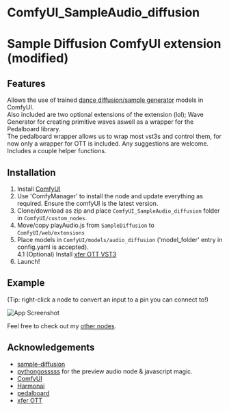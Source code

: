 # ComfyUI_SampleAudio_diffusion
# Sample Diffusion ComfyUI extension (modified)


## Features
Allows the use of trained [dance diffusion/sample generator](https://github.com/Harmonai-org/sample-generator) models in ComfyUI.<br>
Also included are two optional extensions of the extension (lol); Wave Generator for creating primitive waves aswell as a wrapper for the Pedalboard library.<br>
The pedalboard wrapper allows us to wrap most vst3s and control them, for now only a wrapper for OTT is included. Any suggestions are welcome.<br>
Includes a couple helper functions.

## Installation
1. Install [ComfyUI](https://github.com/comfyanonymous/ComfyUI)
2. Use 'ComfyManager' to install the node and update everything as required. Ensure the comfyUI is the latest version.
3. Clone/download as zip and place ```ComfyUI_SampleAudio_diffusion``` folder in ```ComfyUI/custom_nodes```.
4. Move/copy playAudio.js from ```SampleDiffusion``` to ```ComfyUI/web/extensions```
5. Place models in ```ComfyUI/models/audio_diffusion``` ('model_folder' entry in config.yaml is accepted).<br>
4.1 (Optional) Install [xfer OTT VST3](https://xferrecords.com/freeware)
6. Launch!

## Example

(Tip: right-click a node to convert an input to a pin you can connect to!)

![App Screenshot](https://i.imgur.com/cxNlYpU.png)

Feel free to check out my [other nodes](https://github.com/diontimmer/ComfyUI-Vextra-Nodes).

## Acknowledgements

 - [sample-diffusion](https://github.com/sudosilico/sample-diffusion)
 - [pythongosssss](https://github.com/pythongosssss) for the preview audio node & javascript magic.
 - [ComfyUI](https://github.com/comfyanonymous/ComfyUI)
 - [Harmonai](https://github.com/Harmonai-org/sample-generator)
 - [pedalboard](https://github.com/spotify/pedalboard)
 - [xfer OTT](https://xferrecords.com/freeware)
